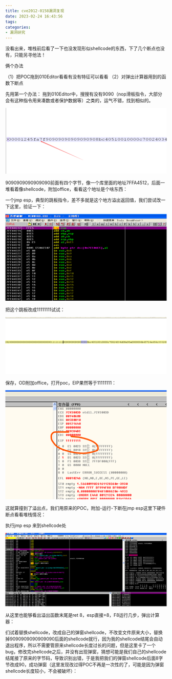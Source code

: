 ```yaml
---
title: cve2012-0158漏洞复现
date: 2023-02-24 16:43:56
tags:
categories:
- 漏洞研究
---
```






没看出来，堆栈前后看了一下也没发现形似shellcode的东西，下了几个断点也没有，只能另寻他法！

俩个办法

（1）把POC拖到010Editor看看有没有特征可以看看
（2）对弹出计算器用到的函数下断点

先用第一个办法：
拖到010Editor中，搜搜有没有9090（nop滑板指令，大部分会有这种指令用来凑数或者保护数据等）之类的，运气不错，找到相似的。

![](cve2012-0158漏洞复现/1.png)

9090909090909090前面有四个字节，像一个库里面的地址7FFA4512，后面一堆看着像shellcode，附加office，看看这个地址是个啥东西：



一个jmp esp，典型的跳板指令，差不多就是这个地方溢出返回值，我们尝试改一下这里，验证一下：

![](cve2012-0158漏洞复现/2.png)



把这个跳板改成11111111试试：

![](cve2012-0158漏洞复现/3.png)



保存，OD附加office，打开poc，EIP果然等于11111111：

![](cve2012-0158漏洞复现/4.png)



这就算撞到了溢出点，我们用原来的POC，附加-运行-下断在jmp esp这里下硬件断点看看堆栈情况：



执行jmp esp 来到shellcode处

![](cve2012-0158漏洞复现/5.png)

从这里也能够看出溢出函数末尾是ret 8，esp直接+8，F8运行几步，弹出计算器：



们试着替换shellcode，改成自己的弹窗shellcode，不改变文件原来大小，替换掉9090909090909090后面的shellcode就行，因为我的shellcode结尾会自动退出程序，所以不需要管原来shellcode长度过长的问题，但是这里卡了一个bug，修改完shellcode之后，并没有出现弹窗，猜想可能是我们自己的shellcode结尾接了原来的字节码，导致识别出错，于是我把我们的弹窗shellcode后面8字节改成90，成功弹窗（这里发现改过得POC不再是一次性的了，可能是因为弹窗shellcode长度较小，不会被破坏）：



